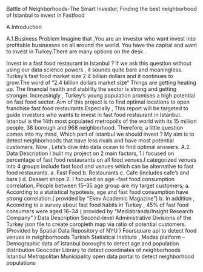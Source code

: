 Battle of Neighborhoods-The Smart Investor,
Finding the best neighborhood of Istanbul to invest in Fastfood


A.Introduction

A.1.Business Problem
Imagine that ,You are an investor who want invest into profitable businesses on all around the world. You have the capital and want to invest in Turkey.There are many options on the desk .

Invest in a fast food restaurant in Istanbul ?
If we ask this question without using our data science powers , it sounds quite bare and meaningless.
Turkey’s fast food market size 2.4 billion dollars and it continues to grow.The word of “2.4 billion dollars market size“ Things are getting heating up.
The financial health and stability the sector is strong and getting stronger. Increasingly , Turkey’s young population promises a high potential on fast food sector.
Aim of this project is to find optimal locations to open franchise fast food restaurants.Especially , This report will be targeted to guide investors who wants to invest in fast food restaurant in Istanbul.
Istanbul is the 14th most populated metropolis of the world with its 15 million people, 38 borough and 968 neighborhood. Therefore, a little question comes into my mind,
Which part of Istanbul we should invest ?
My aim is to detect neighborhoods that have less rivals and have most potential customers.
Now , Lets’s dive into data ocean to find optimal answers.
A.2. Data Description
I built my project on 2 main factors,
1.I focused on percentage of fast food restaurants on all food venues.I categorized venues into 4 groups include fast food and venues which can be alternative to fast food restaurants.
a. Fast Food
b. Restaurants
c. Cafe (includes cafe’s and bars )
d. Dessert shops
2. I focused on age -fast food consumption correlation, People between 15–35 age group are my target customers;
a. According to a statistical hypotesis, age and fast food consumption have strong correlation.( provided by “Ekev Academic Magazine”)
b. In addition , According to a survey about fast food habits in Turkey , 45% of fast food consumers were aged 16–34 ( provided by “Mediabrands/Insight Research Company” )
Data Description
Second-level Administrative Divisions of the Turkey json file to create coropleth map via ratio of potential customers.(Provided by Spatial Data Repository of NYU )
Foursquare api to detect food venues in neighborhoods
Turkish Statistical Institute , Medas platform –Demographic data of Istanbul boroughs to detect age and population distribution
Geocoder Library to detect coordinates of neighborhoods
İstanbul Metropolitan Municipality open data portal to detect neighborhood populations
